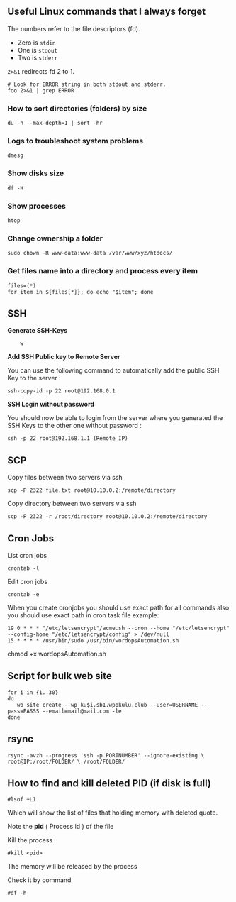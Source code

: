 ## Useful Linux commands that I always forget

The numbers refer to the file descriptors (fd).

-   Zero is `stdin`
-   One is `stdout`
-   Two is `stderr`

`2>&1` redirects fd 2 to 1.
```
# Look for ERROR string in both stdout and stderr.
foo 2>&1 | grep ERROR
```

### How to sort directories (folders) by size    
    du -h --max-depth=1 | sort -hr

### Logs to troubleshoot system problems

    dmesg
### Show disks size

    df -H
### Show processes

    htop
### Change ownership a folder

    sudo chown -R www-data:www-data /var/www/xyz/htdocs/

### Get files name into a directory and process every item

    files=(*)
    for item in ${files[*]}; do echo "$item"; done

## SSH
**Generate SSH-Keys**
```
	w
``` 
**Add SSH Public key to Remote Server**

You can use the following command to automatically add the public SSH Key to the server :

    ssh-copy-id -p 22 root@192.168.0.1
**SSH Login without password**

You should now be able to login from the server where you generated the SSH Keys to the other one without password :


    ssh -p 22 root@192.168.1.1 (Remote IP)
## SCP
Copy files between two servers via ssh
```
scp -P 2322 file.txt root@10.10.0.2:/remote/directory
```
Copy directory between two servers via ssh
```
scp -P 2322 -r /root/directory root@10.10.0.2:/remote/directory
```

## Cron Jobs
List cron jobs
```
crontab -l
```
Edit cron jobs
```
crontab -e
```
When you create cronjobs you should use exact path for all commands also you should use exact path in cron task file example:


    19 0 * * * "/etc/letsencrypt"/acme.sh --cron --home "/etc/letsencrypt" --config-home "/etc/letsencrypt/config" > /dev/null
    15 * * * * /usr/bin/sudo /usr/bin/wordopsAutomation.sh

chmod +x wordopsAutomation.sh

## Script for bulk web site

    for i in {1..30}
    do
       wo site create --wp ku$i.sb1.wpokulu.club --user=USERNAME --pass=PASSS --email=mail@mail.com -le
    done

## rsync

    rsync -avzh --progress 'ssh -p PORTNUMBER' --ignore-existing \ root@IP:/root/FOLDER/ \ /root/FOLDER/

## How to find and kill deleted PID (if disk is full)

```
#lsof +L1

```

Which will show the list of files that holding memory with deleted quote.

Note the  **pid**  ( Process id ) of the file

Kill the process

```
#kill <pid>

```

The memory will be released by the process

Check it by command

```
#df -h
```



<!--stackedit_data:
eyJoaXN0b3J5IjpbOTY1NjQ2ODQ1LC0xMjMwNTMyNDU5LDk2NT
Y5MDgzNSwtOTIyMzYzMjMyLDE5MDkyMjc2MywtMTc5MjAxMjk0
NCwxODQ1MTQ0MjE2LDEyNzQzNTgwNjgsMzI4OTAwNzQ3LDIwMT
cyNTM3MywtMTYyODY0MDE3MywtMTkwMDUwNTM0MSw5ODE5NDU3
MTMsMTkzMTExNTg2LC0yMDkzNjM0NjMzLC0xNDM5OTAzNzEsLT
UzMzc0MTcwOF19
-->